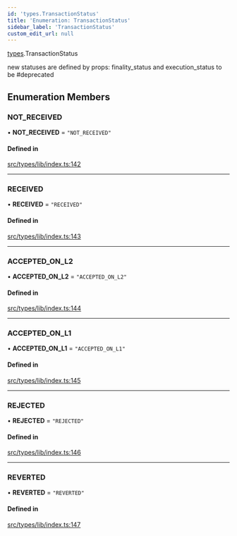 ```yaml
---
id: 'types.TransactionStatus'
title: 'Enumeration: TransactionStatus'
sidebar_label: 'TransactionStatus'
custom_edit_url: null
---
```


[types](../namespaces/types.md).TransactionStatus

new statuses are defined by props: finality_status and execution_status
to be #deprecated

## Enumeration Members

### NOT_RECEIVED

• **NOT_RECEIVED** = `"NOT_RECEIVED"`

#### Defined in

[src/types/lib/index.ts:142](https://github.com/0xs34n/starknet.js/blob/v5.19.5/src/types/lib/index.ts#L142)

---

### RECEIVED

• **RECEIVED** = `"RECEIVED"`

#### Defined in

[src/types/lib/index.ts:143](https://github.com/0xs34n/starknet.js/blob/v5.19.5/src/types/lib/index.ts#L143)

---

### ACCEPTED_ON_L2

• **ACCEPTED_ON_L2** = `"ACCEPTED_ON_L2"`

#### Defined in

[src/types/lib/index.ts:144](https://github.com/0xs34n/starknet.js/blob/v5.19.5/src/types/lib/index.ts#L144)

---

### ACCEPTED_ON_L1

• **ACCEPTED_ON_L1** = `"ACCEPTED_ON_L1"`

#### Defined in

[src/types/lib/index.ts:145](https://github.com/0xs34n/starknet.js/blob/v5.19.5/src/types/lib/index.ts#L145)

---

### REJECTED

• **REJECTED** = `"REJECTED"`

#### Defined in

[src/types/lib/index.ts:146](https://github.com/0xs34n/starknet.js/blob/v5.19.5/src/types/lib/index.ts#L146)

---

### REVERTED

• **REVERTED** = `"REVERTED"`

#### Defined in

[src/types/lib/index.ts:147](https://github.com/0xs34n/starknet.js/blob/v5.19.5/src/types/lib/index.ts#L147)

